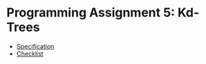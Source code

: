 # Programming Assignment 5: Kd-Trees
* [Specification](http://coursera.cs.princeton.edu/algs4/assignments/kdtree.html)
* [Checklist](http://coursera.cs.princeton.edu/algs4/checklists/kdtree.html)
